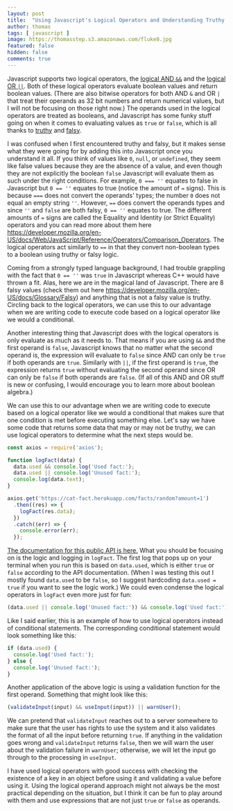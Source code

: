 ```yaml
---
layout: post
title:  "Using Javascript's Logical Operators and Understanding Truthy and Falsy"
author: thomas
tags: [ javascript ]
image: https://thomasstep.s3.amazonaws.com/fluke0.jpg
featured: false
hidden: false
comments: true
---
```

Javascript supports two logical operators, the [logical AND `&&`](https://developer.mozilla.org/en-US/docs/Web/JavaScript/Reference/Operators/Logical_AND) and the [logical OR `||`](https://developer.mozilla.org/en-US/docs/Web/JavaScript/Reference/Operators/Logical_OR).
Both of these logical operators evaluate boolean values and return boolean values.
(There are also bitwise operators for both AND `&` and OR `|` that treat their operands as 32 bit numbers and return numerical values, but I will not be focusing on those right now.)
The operands used in the logical operators are treated as booleans, and Javascript has some funky stuff going on when it comes to evaluating values as `true` or `false`, which is all thanks to [truthy](https://developer.mozilla.org/en-US/docs/Glossary/truthy) and [falsy](https://developer.mozilla.org/en-US/docs/Glossary/Falsy).

I was confused when I first encountered truthy and falsy, but it makes sense what they were going for by adding this into Javascript once you understand it all.
If you think of values like `0`, `null`, or `undefined`, they seem like false values because they are the absence of a value, and even though they are not explicitly the boolean `false` Javascript will evaluate them as such under the right conditions.
For example, `0 === ''` equates to false in Javascript but `0 == ''` equates to true (notice the amount of `=` signs).
This is because `===` does not convert the operands' types; the number `0` does not equal an empty string `''`.
However, `==` does convert the operands types and since `''` and `false` are both falsy, `0 == ''` equates to true.
The different amounts of `=` signs are called the Equality and Identity (or Strict Equality) operators and you can read more about them here https://developer.mozilla.org/en-US/docs/Web/JavaScript/Reference/Operators/Comparison_Operators.
The logical operators act similarly to `==` in that they convert non-boolean types to a boolean using truthy or falsy logic.

Coming from a strongly typed language background, I had trouble grappling with the fact that `0 == ''` was `true` in Javascript whereas C++ would have thrown a fit.
Alas, here we are in the magical land of Javascript.
There are 8 falsy values (check them out here https://developer.mozilla.org/en-US/docs/Glossary/Falsy) and anything that is not a falsy value is truthy.
Circling back to the logical operators, we can use this to our advantage when we are writing code to execute code based on a logical operator like we would a conditional.

Another interesting thing that Javascript does with the logical operators is only evaluate as much as it needs to.
That means if you are using `&&` and the first operand is `false`, Javascript knows that no matter what the second operand is, the expression will evaluate to `false` since AND can only be `true` if both operands are `true`.
Similarly with `||`, if the first operand is `true`, the expression returns `true` without evaluating the second operand since OR can only be `false` if both operands are `false`.
(If all of this AND and OR stuff is new or confusing, I would encourage you to learn more about boolean algebra.)

We can use this to our advantage when we are writing code to execute based on a logical operator like we would a conditional that makes sure that one condition is met before executing something else.
Let's say we have some code that returns some data that may or may not be truthy, we can use logical operators to determine what the next steps would be.

```javascript
const axios = require('axios');

function logFact(data) {
  data.used && console.log('Used fact:');
  data.used || console.log('Unused fact:');
  console.log(data.text);
}

axios.get('https://cat-fact.herokuapp.com/facts/random?amount=1')
  .then((res) => {
    logFact(res.data);
  })
  .catch((err) => {
    console.error(err);
  });
```

[The documentation for this public API is here.](https://alexwohlbruck.github.io/cat-facts/docs/)
What you should be focusing on is the logic and logging in `logFact`.
The first log that pops up on your terminal when you run this is based on `data.used`, which is either `true` or `false` according to the API documentation.
(When I was testing this out I mostly found `data.used` to be `false`, so I suggest hardcoding `data.used = true` if you want to see the logic work.)
We could even condense the logical operators in `logFact` even more just for fun:

```javascript
(data.used || console.log('Unused fact:')) && console.log('Used fact:');
```

Like I said earlier, this is an example of how to use logical operators instead of conditional statements.
The corresponding conditional statement would look something like this:

```javascript
if (data.used) {
  console.log('Used fact:');
} else {
  console.log('Unused fact:');
}
```

Another application of the above logic is using a validation function for the first operand.
Something that might look like this:

```javascript
(validateInput(input) && useInput(input)) || warnUser();
```

We can pretend that `validateInput` reaches out to a server somewhere to make sure that the user has rights to use the system and it also validates the format of all the input before returning `true`.
If anything in the validation goes wrong and `validateInput` returns `false`, then we will warn the user about the validation failure in `warnUser`; otherwise, we will let the input go through to the processing in `useInput`.

I have used logical operators with good success with checking the existence of a key in an object before using it and validating a value before using it.
Using the logical operand approach might not always be the most practical depending on the situation, but I think it can be fun to play around with them and use expressions that are not just `true` or `false` as operands.
